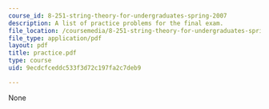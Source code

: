 ```yaml
---
course_id: 8-251-string-theory-for-undergraduates-spring-2007
description: A list of practice problems for the final exam.
file_location: /coursemedia/8-251-string-theory-for-undergraduates-spring-2007/9ecdcfceddc533f3d72c197fa2c7deb9_practice.pdf
file_type: application/pdf
layout: pdf
title: practice.pdf
type: course
uid: 9ecdcfceddc533f3d72c197fa2c7deb9

---
```

None